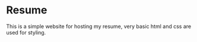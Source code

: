 Resume
======

This is a simple website for hosting my resume, very basic html and css are used for styling.
